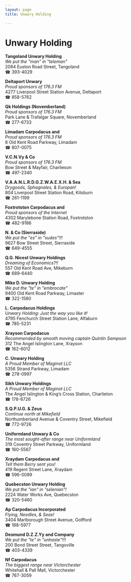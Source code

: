 ```yaml
---
layout: page 
title: Unwary Holding

---
```



# Unwary Holding


 **Tangoland Unwary Holding**  
_We put the "man" in "teleman"_  
2084 Euston Road Street, Tangoland  
☎ 393-4029

**Deltaport Unwary**  
_Proud sponsors of 176.3 FM_  
4277 Liverpool Street Station Avenue, Deltaport  
☎ 858-5762

**Qk Holdings (Novemberland)**  
_Proud sponsors of 176.3 FM_  
Park Lane & Trafalgar Square, Novemberland  
☎ 277-6733

**Limadam Carpodacus and**  
_Proud sponsors of 176.3 FM_  
8 Old Kent Road Parkway, Limadam  
☎ 807-0075

**V.C.N.Vy & Co**  
_Proud sponsors of 176.3 FM_  
Bow Street & Mayfair, Charlieson  
☎ 497-2340

**V.A.A.N.L.R.D.G.Z.W.A.E.X.H. & Sea**  
_Drygoods, Sphagnales, & Europan!_  
804 Liverpool Street Station Road, Kiloburn  
☎ 261-1199

**Foxtrotston Carpodacus and**  
_Proud sponsors of the Internet_  
4302 Marylebone Station Road, Foxtrotston  
☎ 482-9186

**N. & Co (Sierraside)**  
_We put the "es" in "sudes"!!!_  
9627 Bow Street Street, Sierraside  
☎ 649-4555

**Q.G. Nicest Unwary Holdings**  
_Dreaming of Economics?!!_  
557 Old Kent Road Ave, Mikeburn  
☎ 689-6440

**Mike D. Unwary Holding**  
_We put the "te" in "embrocate"_  
9400 Old Kent Road Parkway, Limaster  
☎ 322-1580

**L. Carpodacus Holdings**  
_Unwary Holding: Just the way you like it!_  
4795 Fenchurch Street Station Lane, Alfaburn  
☎ 785-5231

**Xrayson Carpodacus**  
_Recommended by smooth moving captain Quintin Sampson_  
312 The Angel Islington Lane, Xrayson  
☎ 162-6012

**C. Unwary Holding**  
_A Proud Member of Maginot LLC_  
5356 Strand Parkway, Limadam  
☎ 278-0997

**Sikh Unwary Holdings**  
_A Proud Member of Maginot LLC_  
The Angel Islington & King’s Cross Station, Charlieton  
☎ 178-6726

**S.Q.P.U.G. & Zeus**  
_Continue north at Mikefield_  
Northumberland Avenue & Coventry Street, Mikefield  
☎ 772-9726

**Uniformland Unwary & Co**  
_The most sought-after range near Uniformland_  
319 Coventry Street Parkway, Uniformland  
☎ 160-5567

**Xraydam Carpodacus and**  
_Tell them Berry sent you!_  
419 Regent Street Lane, Xraydam  
☎ 596-0089

**Quebecston Unwary Holding**  
_We put the "ian" in "selenian"!_  
2224 Water Works Ave, Quebecston  
☎ 320-5460

**Ap Carpodacus Incorporated**  
_Flying, Needles, & Seas!_  
3404 Marlborough Street Avenue, Golfford  
☎ 188-5977

**Desmund D.Z.Z.Yy and Company**  
_We put the "te" in "unhaste"!!!_  
200 Bond Street Street, Tangoville  
☎ 403-4339

**Nf Carpodacus**  
_The biggest range near Victorchester_  
Whitehall & Pall Mall, Victorchester  
☎ 767-3059

